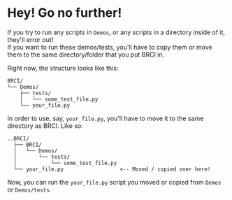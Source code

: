 # Hey! Go no further!
If you try to run any scripts in `Demos`, or any scripts in a directory inside of it, they'll error out!<br>
If you want to run these demos/tests, you'll have to copy them or move them to the same directory/folder that you put BRCI in.

Right now, the structure looks like this:

```
BRCI/
└── Demos/
    ├── tests/
    │   └── some_test_file.py
    └── your_file.py
```
In order to use, say, `your_file.py`, you'll have to move it to the same directory as BRCI. Like so:
```
..BRCI/
  ├── BRCI/
  │   └── Demos/
  │       └── tests/
  │           └── some_test_file.py
  └── your_file.py                  <-- Moved / copied over here!
```
Now, you can run the `your_file.py` script you moved or copied from `Demos` or `Demos/tests`.